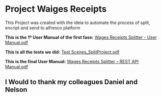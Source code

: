 # Project Waiges Receipts

This Project was created with the ideia to automate the process of split, encript and send to alfresco platform

**This is the 1º User Manual of the first fase:**
[Wages Receipts Splitter - User Manual.pdf](https://github.com/DanielDuarte-Developer/SpringAPI/files/10346052/Wages.Receipts.Splitter.-.User.Manual.pdf)

**This is all the tests we did:**
[Test Scenes_SplitProject.pdf](https://github.com/DanielDuarte-Developer/SpringAPI/files/10346053/Test.Scenes_SplitProject.pdf)

**This is the final User Manual:**
[Wages Receipts Splitter – REST API Manual.pdf](https://github.com/DanielDuarte-Developer/SpringAPI/files/10346055/Wages.Receipts.Splitter.REST.API.Manual.pdf)

## I Would to thank my colleagues Daniel and Nelson  
